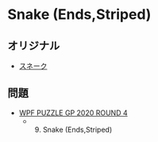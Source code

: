 # Snake (Ends,Striped)

## オリジナル
- [スネーク](snake.md)

## 問題
- [WPF PUZZLE GP 2020 ROUND 4](../questions/wpfpgp2020-4.md)
	- 9. Snake (Ends,Striped)
